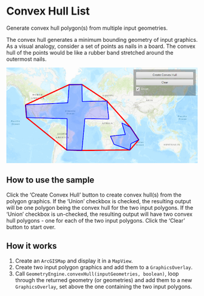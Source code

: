 # Convex Hull List

Generate convex hull polygon(s) from multiple input geometries.

The convex hull generates a minimum bounding geometry of input graphics.
As a visual analogy, consider a set of points as nails in a board. The
convex hull of the points would be like a rubber band stretched around
the outermost nails.

![](ConvexHullList.png)

## How to use the sample

Click the ‘Create Convex Hull’ button to create convex hull(s) from the
polygon graphics. If the ‘Union’ checkbox is checked, the resulting
output will be one polygon being the convex hull for the two input
polygons. If the ‘Union’ checkbox is un-checked, the resulting output
will have two convex hull polygons - one for each of the two input
polygons. Click the ‘Clear’ button to start over.

## How it works

1.  Create an `ArcGISMap` and display it in a `MapView`.
2.  Create two input polygon graphics and add them to a
    `GraphicsOverlay`.
3.  Call `GeometryEngine.convexHull(inputGeometries, boolean)`, loop
    through the returned geometry (or geometries) and add them to a new
    `GraphicsOverlay`, set above the one containing the two input
    polygons.
